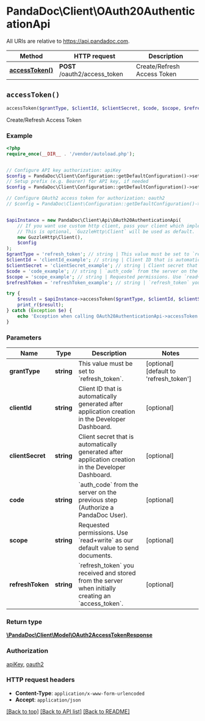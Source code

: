 # PandaDoc\Client\OAuth20AuthenticationApi

All URIs are relative to https://api.pandadoc.com.

Method | HTTP request | Description
------------- | ------------- | -------------
[**accessToken()**](OAuth20AuthenticationApi.md#accessToken) | **POST** /oauth2/access_token | Create/Refresh Access Token


## `accessToken()`

```php
accessToken($grantType, $clientId, $clientSecret, $code, $scope, $refreshToken): \PandaDoc\Client\Model\OAuth2AccessTokenResponse
```

Create/Refresh Access Token

### Example

```php
<?php
require_once(__DIR__ . '/vendor/autoload.php');


// Configure API key authorization: apiKey
$config = PandaDoc\Client\Configuration::getDefaultConfiguration()->setApiKey('Authorization', 'YOUR_API_KEY');
// Setup prefix (e.g. Bearer) for API key, if needed
$config = PandaDoc\Client\Configuration::getDefaultConfiguration()->setApiKeyPrefix('Authorization', 'API-Key');

// Configure OAuth2 access token for authorization: oauth2
// $config = PandaDoc\Client\Configuration::getDefaultConfiguration()->setAccessToken('YOUR_ACCESS_TOKEN');


$apiInstance = new PandaDoc\Client\Api\OAuth20AuthenticationApi(
    // If you want use custom http client, pass your client which implements `GuzzleHttp\ClientInterface`.
    // This is optional, `GuzzleHttp\Client` will be used as default.
    new GuzzleHttp\Client(),
    $config
);
$grantType = 'refresh_token'; // string | This value must be set to `refresh_token`.
$clientId = 'clientId_example'; // string | Client ID that is automatically generated after application creation in the Developer Dashboard.
$clientSecret = 'clientSecret_example'; // string | Client secret that is automatically generated after application creation in the Developer Dashboard.
$code = 'code_example'; // string | `auth_code` from the server on the previous step (Authorize a PandaDoc User).
$scope = 'scope_example'; // string | Requested permissions. Use `read+write` as our default value to send documents.
$refreshToken = 'refreshToken_example'; // string | `refresh_token` you received and stored from the server when initially creating an `access_token`.

try {
    $result = $apiInstance->accessToken($grantType, $clientId, $clientSecret, $code, $scope, $refreshToken);
    print_r($result);
} catch (Exception $e) {
    echo 'Exception when calling OAuth20AuthenticationApi->accessToken: ', $e->getMessage(), PHP_EOL;
}
```

### Parameters

Name | Type | Description  | Notes
------------- | ------------- | ------------- | -------------
 **grantType** | **string**| This value must be set to &#x60;refresh_token&#x60;. | [optional] [default to &#39;refresh_token&#39;]
 **clientId** | **string**| Client ID that is automatically generated after application creation in the Developer Dashboard. | [optional]
 **clientSecret** | **string**| Client secret that is automatically generated after application creation in the Developer Dashboard. | [optional]
 **code** | **string**| &#x60;auth_code&#x60; from the server on the previous step (Authorize a PandaDoc User). | [optional]
 **scope** | **string**| Requested permissions. Use &#x60;read+write&#x60; as our default value to send documents. | [optional]
 **refreshToken** | **string**| &#x60;refresh_token&#x60; you received and stored from the server when initially creating an &#x60;access_token&#x60;. | [optional]

### Return type

[**\PandaDoc\Client\Model\OAuth2AccessTokenResponse**](../Model/OAuth2AccessTokenResponse.md)

### Authorization

[apiKey](../../README.md#apiKey), [oauth2](../../README.md#oauth2)

### HTTP request headers

- **Content-Type**: `application/x-www-form-urlencoded`
- **Accept**: `application/json`

[[Back to top]](#) [[Back to API list]](../../README.md#endpoints)
[[Back to README]](../../README.md)
